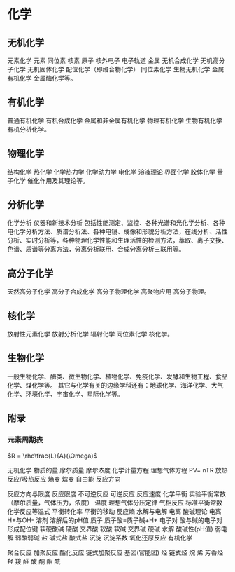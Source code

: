 # 化学
## 无机化学
元素化学
元素
同位素
核素
原子
核外电子
电子轨道
金属
无机合成化学
无机高分子化学
无机固体化学
配位化学（即络合物化学）
同位素化学
生物无机化学
金属有机化学
金属酶化学等。
## 有机化学
普通有机化学
有机合成化学
金属和非金属有机化学
物理有机化学
生物有机化学
有机分析化学。
## 物理化学
结构化学
热化学
化学热力学
化学动力学
电化学
溶液理论
界面化学
胶体化学
量子化学
催化作用及其理论等。
## 分析化学
化学分析
仪器和新技术分析
包括性能测定、监控、各种光谱和光化学分析、各种电化学分析方法、质谱分析法、各种电镜、成像和形貌分析方法，在线分析、活性分析、实时分析等，各种物理化学性能和生理活性的检测方法，萃取、离子交换、色谱、质谱等分离方法，分离分析联用、合成分离分析三联用等。
## 高分子化学
天然高分子化学
高分子合成化学
高分子物理化学
高聚物应用
高分子物理。
## 核化学
放射性元素化学
放射分析化学
辐射化学
同位素化学
核化学。
## 生物化学
一般生物化学、酶类、微生物化学、植物化学、免疫化学、发酵和生物工程、食品化学、煤化学等。
其它与化学有关的边缘学科还有：地球化学、海洋化学、大气化学、环境化学、宇宙化学、星际化学等。
## 附录
### 元素周期表
$R = \rho\frac{L}{A}(\Omega)$

无机化学
物质的量
摩尔质量
摩尔浓度
化学计量方程
理想气体方程
PV= nTR
放热反应/吸热反应
熵变
焓变
自由能
反应方向

反应方向与限度
    反应限度
        不可逆反应
        可逆反应
        反应速度
            化学平衡
                实验平衡常数（摩尔质量，气体压力，浓度）
                    温度
                    理想气体分压定律
                        气相反应
                标准平衡常数
                    化学反应等温式
            平衡转化率
    平衡的移动
        反应熵
水解与电解
    电离
    酸碱理论
        电离
            H+与OH-
        溶剂
            溶解后的pH值
        质子
            质子酸=质子碱+H+
        电子对
            酸与碱的电子对形成配位键
        软硬酸碱
            硬酸
            交界酸
            软酸
            软碱
            交界碱
            硬碱
    水解
        酸碱性(pH值)
    弱电解
        弱酸弱碱
    盐
        碱式盐
        酸式盐
    沉淀
        沉淀系数
氧化还原反应
有机化学

聚合反应
加聚反应
酯化反应
链式加聚反应
基团(官能团)
烃
    链式烃
        烷
        烯
    芳香烃
羟
羧
醛
酸
酮
酯
酰
